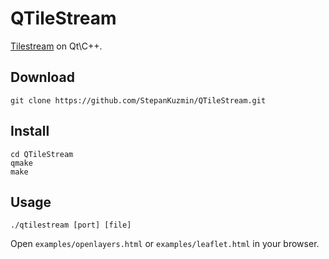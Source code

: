 QTileStream
=========

[Tilestream](https://github.com/mapbox/tilestream) on Qt\C++.

Download
--------

    git clone https://github.com/StepanKuzmin/QTileStream.git


Install
-------

    cd QTileStream
    qmake
    make

Usage
-----

    ./qtilestream [port] [file]

Open `examples/openlayers.html` or `examples/leaflet.html` in your browser.
